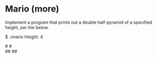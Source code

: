 # Mario (more)

Implement a program that prints out a double half-pyramid of a specified height, per the below.

$ ./mario
Height: 4

   \#  \# <br />
  \#\#  \#\#
 ###  ###
####  ####
